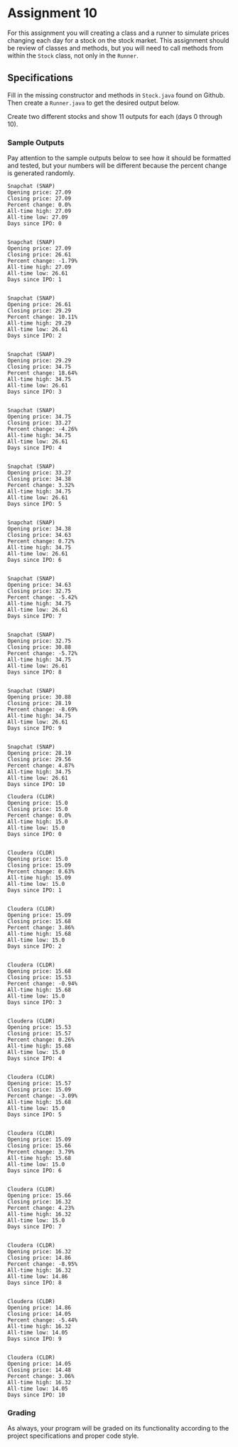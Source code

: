 # Assignment 10

For this assignment you will creating a class and a runner to simulate prices changing each day for a stock on the stock market. This assignment should be review of classes and methods, but you will need to call methods from within the `Stock` class, not only in the `Runner`.

## Specifications

Fill in the missing constructor and methods in `Stock.java` found on Github. Then create a `Runner.java` to get the desired output below.

Create two different stocks and show 11 outputs for each (days 0 through 10).

### Sample Outputs

Pay attention to the sample outputs below to see how it should be formatted and tested, but your numbers will be different because the percent change is generated randomly.

```
Snapchat (SNAP)
Opening price: 27.09
Closing price: 27.09
Percent change: 0.0%
All-time high: 27.09
All-time low: 27.09
Days since IPO: 0


Snapchat (SNAP)
Opening price: 27.09
Closing price: 26.61
Percent change: -1.79%
All-time high: 27.09
All-time low: 26.61
Days since IPO: 1


Snapchat (SNAP)
Opening price: 26.61
Closing price: 29.29
Percent change: 10.11%
All-time high: 29.29
All-time low: 26.61
Days since IPO: 2


Snapchat (SNAP)
Opening price: 29.29
Closing price: 34.75
Percent change: 18.64%
All-time high: 34.75
All-time low: 26.61
Days since IPO: 3


Snapchat (SNAP)
Opening price: 34.75
Closing price: 33.27
Percent change: -4.26%
All-time high: 34.75
All-time low: 26.61
Days since IPO: 4


Snapchat (SNAP)
Opening price: 33.27
Closing price: 34.38
Percent change: 3.32%
All-time high: 34.75
All-time low: 26.61
Days since IPO: 5


Snapchat (SNAP)
Opening price: 34.38
Closing price: 34.63
Percent change: 0.72%
All-time high: 34.75
All-time low: 26.61
Days since IPO: 6


Snapchat (SNAP)
Opening price: 34.63
Closing price: 32.75
Percent change: -5.42%
All-time high: 34.75
All-time low: 26.61
Days since IPO: 7


Snapchat (SNAP)
Opening price: 32.75
Closing price: 30.88
Percent change: -5.72%
All-time high: 34.75
All-time low: 26.61
Days since IPO: 8


Snapchat (SNAP)
Opening price: 30.88
Closing price: 28.19
Percent change: -8.69%
All-time high: 34.75
All-time low: 26.61
Days since IPO: 9


Snapchat (SNAP)
Opening price: 28.19
Closing price: 29.56
Percent change: 4.87%
All-time high: 34.75
All-time low: 26.61
Days since IPO: 10
```

```
Cloudera (CLDR)
Opening price: 15.0
Closing price: 15.0
Percent change: 0.0%
All-time high: 15.0
All-time low: 15.0
Days since IPO: 0


Cloudera (CLDR)
Opening price: 15.0
Closing price: 15.09
Percent change: 0.63%
All-time high: 15.09
All-time low: 15.0
Days since IPO: 1


Cloudera (CLDR)
Opening price: 15.09
Closing price: 15.68
Percent change: 3.86%
All-time high: 15.68
All-time low: 15.0
Days since IPO: 2


Cloudera (CLDR)
Opening price: 15.68
Closing price: 15.53
Percent change: -0.94%
All-time high: 15.68
All-time low: 15.0
Days since IPO: 3


Cloudera (CLDR)
Opening price: 15.53
Closing price: 15.57
Percent change: 0.26%
All-time high: 15.68
All-time low: 15.0
Days since IPO: 4


Cloudera (CLDR)
Opening price: 15.57
Closing price: 15.09
Percent change: -3.09%
All-time high: 15.68
All-time low: 15.0
Days since IPO: 5


Cloudera (CLDR)
Opening price: 15.09
Closing price: 15.66
Percent change: 3.79%
All-time high: 15.68
All-time low: 15.0
Days since IPO: 6


Cloudera (CLDR)
Opening price: 15.66
Closing price: 16.32
Percent change: 4.23%
All-time high: 16.32
All-time low: 15.0
Days since IPO: 7


Cloudera (CLDR)
Opening price: 16.32
Closing price: 14.86
Percent change: -8.95%
All-time high: 16.32
All-time low: 14.86
Days since IPO: 8


Cloudera (CLDR)
Opening price: 14.86
Closing price: 14.05
Percent change: -5.44%
All-time high: 16.32
All-time low: 14.05
Days since IPO: 9


Cloudera (CLDR)
Opening price: 14.05
Closing price: 14.48
Percent change: 3.06%
All-time high: 16.32
All-time low: 14.05
Days since IPO: 10
```

### Grading

As always, your program will be graded on its functionality according to the project specifications and proper code style.

